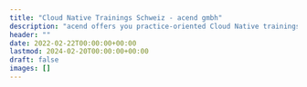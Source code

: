 ```yaml
---
title: "Cloud Native Trainings Schweiz - acend gmbh"
description: "acend offers you practice-oriented Cloud Native trainings. You will remember more than technical know-how. From Engineer to Engineer."
header: ""
date: 2022-02-22T00:00:00+00:00
lastmod: 2024-02-20T00:00:00+00:00
draft: false
images: []
---
```

